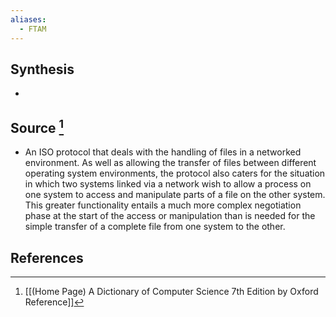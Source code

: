 ```yaml
---
aliases:
  - FTAM
---
```

## Synthesis
- 
## Source [^1]
- An ISO protocol that deals with the handling of files in a networked environment. As well as allowing the transfer of files between different operating system environments, the protocol also caters for the situation in which two systems linked via a network wish to allow a process on one system to access and manipulate parts of a file on the other system. This greater functionality entails a much more complex negotiation phase at the start of the access or manipulation than is needed for the simple transfer of a complete file from one system to the other.
## References

[^1]: [[(Home Page) A Dictionary of Computer Science 7th Edition by Oxford Reference]]